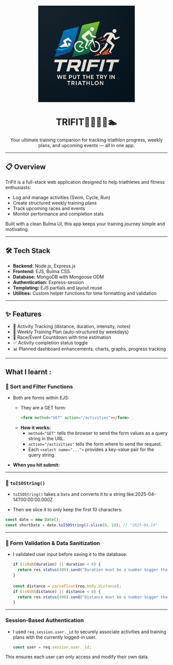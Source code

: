 <p align="center">
  <img src="/public/images/trifit-logo-full.png" alt="TriFit Logo" width="300"/>
</p>

<h1 align="center">TRIFIT🏃‍♀️🚴‍♂️🏊</h1>

<p align="center">
  Your ultimate training companion for tracking triathlon progress, weekly plans, and upcoming events — all in one app.
</p>

---

## 📋 Overview

TriFit is a full-stack web application designed to help triathletes and fitness enthusiasts:

- Log and manage activities (Swim, Cycle, Run)
- Create structured weekly training plans
- Track upcoming races and events
- Monitor performance and completion stats

Built with a clean Bulma UI, this app keeps your training journey simple and motivating.

---

## 🛠️ Tech Stack

- **Backend:** Node.js, Express.js
- **Frontend:** EJS, Bulma CSS
- **Database:** MongoDB with Mongoose ODM
- **Authentication:** Express-session
- **Templating:** EJS partials and layout reuse
- **Utilities:** Custom helper functions for time formatting and validation

---

## ✨ Features

- 🏃 Activity Tracking (distance, duration, intensity, notes)
- 📅 Weekly Training Plan (auto-structured by weekdays)
- 📌 Race/Event Countdown with time estimation
- ✅ Activity completion status toggle
- 📊 Planned dashboard enhancements: charts, graphs, progress tracking

---

## What I learnt :

### 🔄 Sort and Filter Functions

- Both are forms within EJS:

  - They are a GET form:
    ```html
    <form method="GET" action="/activities"></form>
    ```
  - **How it works:**
    - `method="GET"` tells the browser to send the form values as a query string in the URL.
    - `action="/activities"` tells the form where to send the request.
    - Each `<select name="...">` provides a key-value pair for the query string.

- **When you hit submit:**

---

### 🧭 `toISOString()`

- `toISOString()` takes a `Date` and converts it to a string like:2025-04-14T00:00:00.000Z

- Then we slice it to only keep the first 10 characters:

```js
const date = new Date();
const shortDate = date.toISOString().slice(0, 10); // "2025-04-14"
```

---

### 🧼 Form Validation & Data Sanitization

- I validated user input before saving it to the database:

  ```js
  if (isNaN(duration) || duration < 0) {
    return res.status(400).send("Duration must be a number bigger than 0");
  }

  const distance = parseFloat(req.body.distance);
  if (isNaN(distance) || distance < 0) {
    return res.status(400).send("Distance must be a number bigger than 0");
  }
  ```
---
### Session-Based Authentication

- I used `req.session.user._id` to securely associate activities and training plans with the currently logged-in user.

  ```js
  const user = req.session.user._id;
This ensures each user can only access and modify their own data.
```
